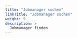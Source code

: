```yaml
---
title: "Jobmanager suchen"
linkTitle: "Jobmanager suchen"
weight: 9
description: >
  Jobmanager finden
---
```

